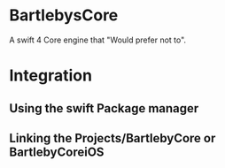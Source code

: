# BartlebysCore
A swift 4 Core engine that "Would prefer not to".

# Integration

## Using the swift Package manager

## Linking the Projects/BartlebyCore or BartlebyCoreiOS
